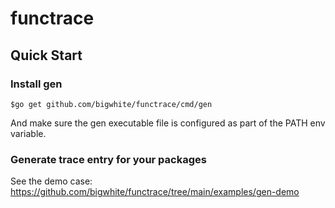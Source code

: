 # functrace

## Quick Start

### Install gen

```
$go get github.com/bigwhite/functrace/cmd/gen
```
And make sure the gen executable file is configured as part of the PATH env variable.

### Generate trace entry for your packages

See the demo case: https://github.com/bigwhite/functrace/tree/main/examples/gen-demo



